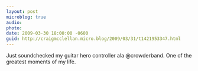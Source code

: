 ```yaml
---
layout: post
microblog: true
audio: 
photo: 
date: 2009-03-30 18:00:00 -0600
guid: http://craigmcclellan.micro.blog/2009/03/31/t1421953347.html
---
```

Just soundchecked my guitar hero controller ala @crowderband. One of the greatest moments of my life.
